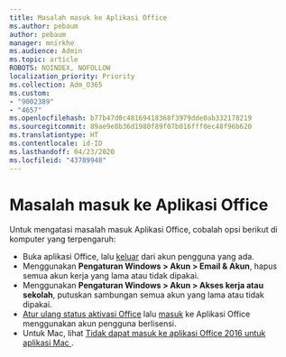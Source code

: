 ```yaml
---
title: Masalah masuk ke Aplikasi Office
ms.author: pebaum
author: pebaum
manager: mnirkhe
ms.audience: Admin
ms.topic: article
ROBOTS: NOINDEX, NOFOLLOW
localization_priority: Priority
ms.collection: Adm_O365
ms.custom:
- "9002389"
- "4657"
ms.openlocfilehash: b77b47d0c48169418368f3979dde0ab332178219
ms.sourcegitcommit: 89ae9e8b36d1980f89f07b016fff0ec48f96b620
ms.translationtype: HT
ms.contentlocale: id-ID
ms.lasthandoff: 04/23/2020
ms.locfileid: "43789948"
---
```

# <a name="issues-signing-into-office-apps"></a>Masalah masuk ke Aplikasi Office

Untuk mengatasi masalah masuk Aplikasi Office, cobalah opsi berikut di komputer yang terpengaruh:

- Buka aplikasi Office, lalu [keluar](https://go.microsoft.com/fwlink/?linkid=2114082) dari akun pengguna yang ada.
- Menggunakan **Pengaturan Windows > Akun > Email & Akun**, hapus semua akun kerja yang lama atau tidak dipakai.
- Menggunakan **Pengaturan Windows > Akun > Akses kerja atau sekolah**, putuskan sambungan semua akun yang lama atau tidak dipakai.
- [Atur ulang status aktivasi Office](https://docs.microsoft.com/office365/troubleshoot/activation/reset-office-365-proplus-activation-state) lalu [masuk](https://support.office.com/article/sign-in-to-office-b9582171-fd1f-4284-9846-bdd72bb28426) ke Aplikasi Office menggunakan akun pengguna berlisensi.
- Untuk Mac, lihat [Tidak dapat masuk ke aplikasi Office 2016 untuk aplikasi Mac ](https://docs.microsoft.com/office365/troubleshoot/authentication/sign-in-to-office-2016-for-mac-fail).

